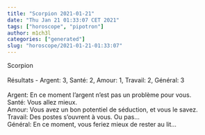 ```yaml
---
title: "Scorpion 2021-01-21"
date: "Thu Jan 21 01:33:07 CET 2021"
tags: ["horoscope", "pipotron"]
author: m1ch3l
categories: ["generated"]
slug: "horoscope/2021-01-21-01:33:07"
---
```


Scorpion<br>
<br>
Résultats - Argent: 3, Santé: 2, Amour: 1, Travail: 2, Général: 3<br>
<br>
Argent:  En ce moment l’argent n’est pas un problème pour vous. <br>
Santé:   Vous allez mieux. <br>
Amour:   Vous avez un bon potentiel de séduction, et vous le savez. <br>
Travail: Des postes s’ouvrent à vous. Ou pas...<br>
Général: En ce moment, vous feriez mieux de rester au lit...<br>
